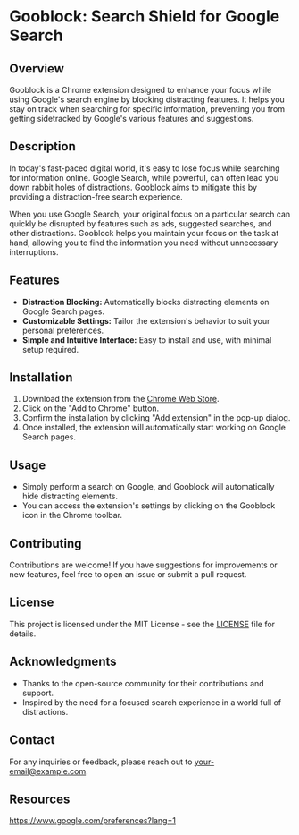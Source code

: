 # Gooblock: Search Shield for Google Search

## Overview

Gooblock is a Chrome extension designed to enhance your focus while using Google's search engine by blocking distracting features. It helps you stay on track when searching for specific information, preventing you from getting sidetracked by Google's various features and suggestions.

## Description

In today's fast-paced digital world, it's easy to lose focus while searching for information online. Google Search, while powerful, can often lead you down rabbit holes of distractions. Gooblock aims to mitigate this by providing a distraction-free search experience.

When you use Google Search, your original focus on a particular search can quickly be disrupted by features such as ads, suggested searches, and other distractions. Gooblock helps you maintain your focus on the task at hand, allowing you to find the information you need without unnecessary interruptions.

## Features

- **Distraction Blocking:** Automatically blocks distracting elements on Google Search pages.
- **Customizable Settings:** Tailor the extension's behavior to suit your personal preferences.
- **Simple and Intuitive Interface:** Easy to install and use, with minimal setup required.

## Installation

1. Download the extension from the [Chrome Web Store](https://chromewebstore.google.com/detail/gooblock-search-shield-fo/olfjnjnklfiladjkdjklniclinlfefml?authuser=1).
2. Click on the "Add to Chrome" button.
3. Confirm the installation by clicking "Add extension" in the pop-up dialog.
4. Once installed, the extension will automatically start working on Google Search pages.

## Usage

- Simply perform a search on Google, and Gooblock will automatically hide distracting elements.
- You can access the extension's settings by clicking on the Gooblock icon in the Chrome toolbar.

## Contributing

Contributions are welcome! If you have suggestions for improvements or new features, feel free to open an issue or submit a pull request.

## License

This project is licensed under the MIT License - see the [LICENSE](LICENSE) file for details.

## Acknowledgments

- Thanks to the open-source community for their contributions and support.
- Inspired by the need for a focused search experience in a world full of distractions.

## Contact

For any inquiries or feedback, please reach out to [your-email@example.com](mailto:muskox.beryl2671@eagereverest.com).

## Resources
https://www.google.com/preferences?lang=1